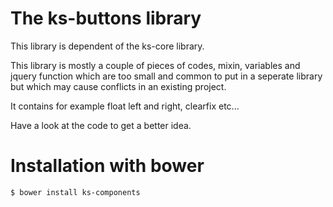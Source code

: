 # The ks-buttons library

This library is dependent of the ks-core library.

This library is mostly a couple of pieces of codes, mixin, variables and jquery function which are too small and common to put in a seperate library but which may cause conflicts in an existing project. 

It contains for example float left and right, clearfix etc...

Have a look at the code to get a better idea.

# Installation with bower

```console
$ bower install ks-components
```
